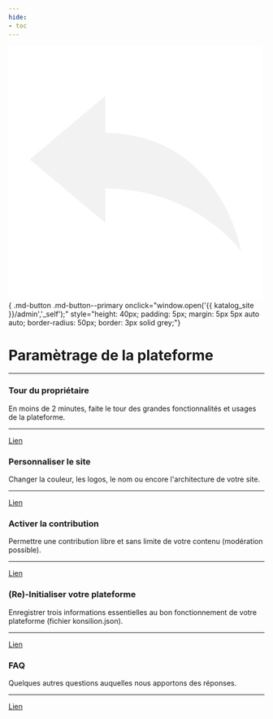 ```yaml
---
hide:
- toc
---
```


![Retour configuration](https://raw.githubusercontent.com/Konsilion/website/master/media/fleche-retour.png){ .md-button .md-button--primary onclick="window.open('{{ katalog_site }}/admin','_self');" style="height: 40px; padding: 5px; margin: 5px 5px auto auto; border-radius: 50px; border: 3px solid grey;"}

# Paramètrage de la plateforme

---

<div class="ksln-grid">
    <div class="ksln-cards">
        <h3><b>Tour du propriétaire</b></h3>
        En moins de 2 minutes, faite le tour des grandes fonctionnalités et usages de la plateforme.
        <hr>
        <a class="md-button md-button--secondary" href="https://datami-docs.multi.coop/?locale=fr" target="_self">Lien</a>
    </div>
    <div class="ksln-cards">
        <h3><b>Personnaliser le site</b></h3>
        Changer la couleur, les logos, le nom ou encore l'architecture de votre site.
        <hr>
        <a class="md-button md-button--secondary" href="https://datami-docs.multi.coop/?locale=fr" target="_self">Lien</a>
    </div>
    <div class="ksln-cards">
        <h3><b>Activer la contribution</b></h3>
        Permettre une contribution libre et sans limite de votre contenu (modération possible).
        <hr>
        <a class="md-button md-button--secondary" href="https://datami-docs.multi.coop/?locale=fr" target="_self">Lien</a>
    </div>
    <div class="ksln-cards">
        <h3><b>(Re)-Initialiser votre plateforme</b></h3>
        Enregistrer trois informations essentielles au bon fonctionnement de votre plateforme (fichier konsilion.json).
        <hr>
        <a class="md-button md-button--secondary" href="https://datami-docs.multi.coop/?locale=fr" target="_self">Lien</a>
    </div>
    <div class="ksln-cards">
        <h3><b>FAQ</b></h3>
        Quelques autres questions auquelles nous apportons des réponses.
        <hr>
        <a class="md-button md-button--secondary" href="https://datami-docs.multi.coop/?locale=fr" target="_self">Lien</a>
    </div>
</div>

